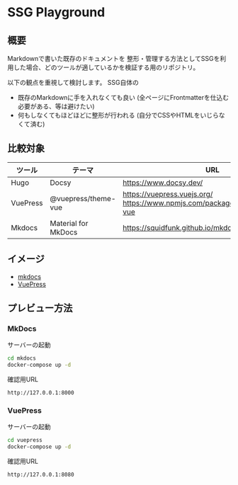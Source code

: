 # SSG Playground

## 概要

Markdownで書いた既存のドキュメントを
整形・管理する方法としてSSGを利用した場合、どのツールが適しているかを検証する用のリポジトリ。

以下の観点を重視して検討します。
SSG自体の

* 既存のMarkdownに手を入れなくても良い 
  (全ページにFrontmatterを仕込む必要がある、等は避けたい)
* 何もしなくてもほどほどに整形が行われる 
  (自分でCSSやHTMLをいじらなくて済む)

## 比較対象

ツール  | テーマ  | URL
-------- | -------------------- | ----------------------
Hugo     | Docsy  | https://www.docsy.dev/
VuePress | @vuepress/theme-vue | https://vuepress.vuejs.org/<br>https://www.npmjs.com/package/@vuepress/theme-vue
Mkdocs   | Material for MkDocs | https://squidfunk.github.io/mkdocs-material/

## イメージ

* [mkdocs](https://ssg-playground-mkdocs.netlify.app)
* [VuePress](https://ssg-playground-vuepress.netlify.app)


## プレビュー方法

### MkDocs

サーバーの起動

``` bash
cd mkdocs
docker-compose up -d
```

確認用URL

```
http://127.0.0.1:8000
```


### VuePress

サーバーの起動

``` bash
cd vuepress
docker-compose up -d
```

確認用URL

```
http://127.0.0.1:8080
```
